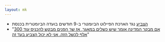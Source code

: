 ```yaml
---
layout: mk
---
```


* <i class="fa fa-twitter"></i> [הצביע](https://twitter.com/No2Bio/status/613734973418438656) נגד הארכת הפיילוט הביומטרי ב-9 חודשים בועדה הביומטרית בכנסת
* <i class="fa fa-facebool"></i> "[אם מבקר המדינה אומר שיש כשלים במאגר, אז שר הפנים מבקש להכניס עוד 300 אלף לכשל הזה. אני לא יכול הצביע בעד זה](https://www.facebook.com/no2bio/photos/a.10151352191482277.486584.145718597276/10153422139352277/?type=1)"
